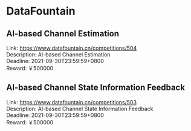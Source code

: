 # DataFountain



## AI-based Channel Estimation

Link: https://www.datafountain.cn/competitions/504  
Description: AI-based Channel Estimation  
Deadline: 2021-09-30T23:59:59+0800  
Reward: ￥500000  


## AI-based Channel State Information Feedback

Link: https://www.datafountain.cn/competitions/503  
Description: AI-based Channel State Information Feedback  
Deadline: 2021-09-30T23:59:59+0800  
Reward: ￥500000  

